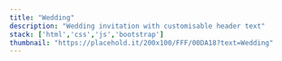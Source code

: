 ```yaml
---
title: "Wedding"
description: "Wedding invitation with customisable header text"
stack: ['html','css','js','bootstrap']
thumbnail: "https://placehold.it/200x100/FFF/00DA18?text=Wedding"
---
```

